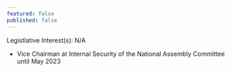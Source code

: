 ```yaml
---
featured: false
published: false
---
```

Legistlative Interest(s): N/A

* Vice Chairman at Internal Security of the National Assembly Committee until May 2023
